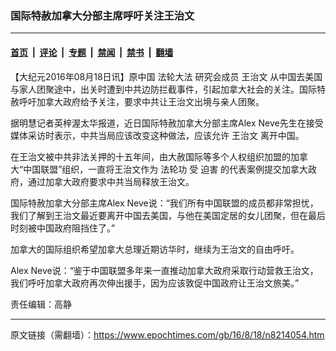 ### 国际特赦加拿大分部主席呼吁关注王治文

---

#### [首页](../../../..?n8214054) &nbsp;|&nbsp; [评论](../../../../../epoch-comment?n8214054) &nbsp;|&nbsp; [专题](../../../../../epoch-special?n8214054) &nbsp;|&nbsp; [禁闻](../../../../../epoch-news?n8214054) &nbsp;|&nbsp; [禁书](../../../../../books?n8214054) &nbsp;|&nbsp; [翻墙](https://github.com/gfw-breaker/nogfw/blob/master/README.md?n8214054)


<div class="post_content" id="artbody" itemprop="articleBody">
 <!-- article content begin -->
 <p>
  【大纪元2016年08月18日讯】原中国
  <ok href='\"http://www.minghui.org/mh/glossary.html#1\"'>
   法轮大法
  </ok>
  研究会成员
  <ok href="https://www.epochtimes.com/gb/tag/%E7%8E%8B%E6%B2%BB%E6%96%87.html">
   王治文
  </ok>
  从中国去美国与家人团聚途中，出关时遭到中共边防拦截事件，引起加拿大社会的关注。国际特赦呼吁加拿大政府给予关注，要求中共让王治文出境与亲人团聚。
 </p>
 <p>
  据明慧记者英梓渥太华报道，近日国际特赦加拿大分部主席Alex Neve先生在接受媒体采访时表示，中共当局应该改变这种做法，应该允许
  <ok href="https://www.epochtimes.com/gb/tag/%E7%8E%8B%E6%B2%BB%E6%96%87.html">
   王治文
  </ok>
  离开中国。
 </p>
 <p>
  在王治文被中共非法关押的十五年间，由大赦国际等多个人权组织加盟的加拿大“中国联盟”组织，一直将王治文作为
  <ok href="https://www.epochtimes.com/gb/tag/%E6%B3%95%E8%BD%AE%E5%8A%9F.html">
   法轮功
  </ok>
  受
  <ok href='\"http://www.minghui.org/mh/glossary.html#37\"'>
   迫害
  </ok>
  的代表案例提交加拿大政府，通过加拿大政府要求中共当局释放王治文。
 </p>
 <p>
  国际特赦加拿大分部主席Alex Neve说：“我们所有中国联盟的成员都非常担忧，我们了解到王治文最近要离开中国去美国，与他在美国定居的女儿团聚，但在最后时刻被中国政府阻挡住了。”
 </p>
 <p>
  加拿大的国际组织希望加拿大总理近期访华时，继续为王治文的自由呼吁。
 </p>
 <p>
  Alex Neve说：“鉴于中国联盟多年来一直推动加拿大政府采取行动营救王治文，我们呼吁加拿大政府再次伸出援手，因为应该敦促中国政府让王治文旅美。”
 </p>
 <p>
  责任编辑：高静
 </p>
 <!-- article content end -->
 <div id="below_article_ad">
 </div>
</div>


---

原文链接（需翻墙）：https://www.epochtimes.com/gb/16/8/18/n8214054.htm